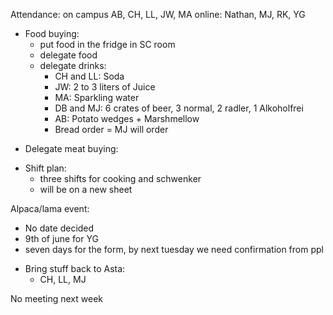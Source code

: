 Attendance: 
	on campus AB, CH, LL, JW, MA
	online: Nathan, MJ, RK, YG

* Food buying:
	* put food in the fridge in SC room
	* delegate food 
	* delegate drinks:
		* CH and LL: Soda
		* JW: 2 to 3 liters of Juice
		* MA: Sparkling water
		* DB and MJ: 6 crates of beer, 3 normal, 2 radler, 1 Alkoholfrei
		* AB: Potato wedges + Marshmellow
		* Bread order = MJ will order

- Delegate meat buying: 

* Shift plan:
	* three shifts for cooking and schwenker
	* will be on a new sheet

Alpaca/lama event:
- No date decided 
- 9th of june for YG
- seven days for the form, by next tuesday we need confirmation from ppl

* Bring stuff back to Asta:
	* CH, LL, MJ

No meeting next week 